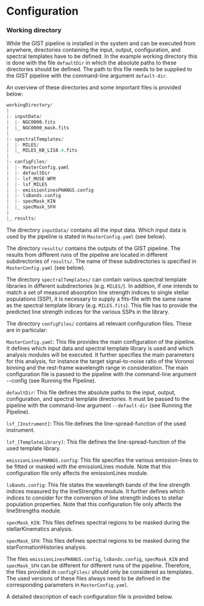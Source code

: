 # Configuration

### Working directory
While the GIST pipeline is installed in the system and can be executed from anywhere, directories containing the input, output, configuration, and spectral templates have to be defined. In the example working directory this is done with the file `defaultDir` in which the absolute paths to these directories should be defined. The path to this file needs to be supplied to the GIST pipeline with the command-line argument `default-dir`.

An overview of these directories and some important files is provided below:

```py
workingDirectory/
|
|- inputData/
|  |- NGC0000.fits
|  |_ NGC0000_mask.fits
|
|- spectralTemplates/
|  |- MILES/
|  |_ MILES_KB_LIS8.4.fits
|
|- configFiles/
|  |- MasterConfig.yaml
|  |- defaultDir
|  |- lsf_MUSE-WFM
|  |- lsf_MILES
|  |- emissionlinesPHANGS.config
|  |- lsBands.config
|  |- specMask_KIN
|  |_ specMask_SFH
|
|_ results/

```

The directory `inputData/` contains all the input data. Which input data is used by the pipeline is stated in `MasterConfig.yaml` (see below).

The directory `results/` contains the outputs of the GIST pipeline. The results from different runs of the pipeline are located in different subdirectories of `results/`. The name of these subdirectories is specified in `MasterConfig.yaml` (see below).

The directory `spectralTemplates/` can contain various spectral template libraries in different subdirectories (e.g. `MILES/`). In addition, if one intends to match a set of measured absorption line strength indices to single stellar populations (SSP), it is necessary to supply a fits-file with the same name as the spectral template library (e.g. `MILES.fits`). This file has to provide the predicted line strength indices for the various SSPs in the library.

The directory `configFiles/` contains all relevant configuration files. These are in particular:

`MasterConfig.yaml`: This file provides the main configuration of the pipeline. It defines which input data and spectral template library is used and which analysis modules will be executed. It further specifies the main parameters for this analysis, for instance the target signal-to-noise ratio of the Voronoi binning and the rest-frame wavelength range in consideration. The main configuration file is passed to the pipeline with the command-line argument --config (see Running the Pipeline).

`defaultDir`: This file defines the absolute paths to the input, output, configuration, and spectral template directories. It must be passed to the pipeline with the command-line argument `--default-dir` (see Running the Pipeline).

`lsf_[Instrument]`: This file defines the line-spread-function of the used instrument.

`lsf_[TemplateLibrary]`: This file defines the line-spread-function of the used template library.

`emissionLinesPHANGS.config`: This file specifies the various emission-lines to be fitted or masked with the emissionLines module. Note that this configuration file only affects the emissionLines module.

`lsBands.config`: This file states the wavelength bands of the line strength indices measured by the lineStrengths module. It further defines which indices to consider for the conversion of line strength indices to stellar population properties. Note that this configuration file only affects the lineStrengths module.

`specMask_KIN`: This files defines spectral regions to be masked during the stellarKinematics analysis.

`specMask_SFH`: This files defines spectral regions to be masked during the starFormationHistories analysis.

The files `emissionLinesPHANGS.config`, `lsBands.config`, `specMask_KIN` and `specMask_SFH` can be different for different runs of the pipeline. Therefore, the files provided in `configFiles/` should only be considered as templates. The used versions of these files always need to be defined in the corresponding parameters in `MasterConfig.yaml`.

A detailed description of each configuration file is provided below.

